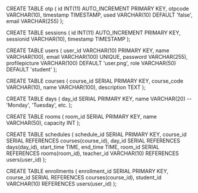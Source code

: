 CREATE TABLE otp (
    id INT(11) AUTO_INCREMENT PRIMARY KEY,
    otpcode VARCHAR(10),
    timestamp TIMESTAMP,
    used VARCHAR(10) DEFAULT 'false',
    email VARCHAR(255)
);

CREATE TABLE sessions (
    id INT(11) AUTO_INCREMENT PRIMARY KEY,
    sessionid VARCHAR(10),
    timestamp TIMESTAMP
);

CREATE TABLE users (
    user_id VARCHAR(10) PRIMARY KEY,
    name VARCHAR(100),
    email VARCHAR(100) UNIQUE,
    password VARCHAR(255),
    profilepicture VARCHAR(100) DEFAULT 'user.png',
    role VARCHAR(50) DEFAULT 'student'
);

CREATE TABLE courses (
    course_id SERIAL PRIMARY KEY,
    course_code VARCHAR(10),
    name VARCHAR(100),
    description TEXT
);

CREATE TABLE days (
    day_id SERIAL PRIMARY KEY,
    name VARCHAR(20) -- 'Monday', 'Tuesday', etc.
);

CREATE TABLE rooms (
    room_id SERIAL PRIMARY KEY,
    name VARCHAR(50),
    capacity INT
);

CREATE TABLE schedules (
    schedule_id SERIAL PRIMARY KEY,
    course_id SERIAL REFERENCES courses(course_id),
    day_id SERIAL REFERENCES days(day_id),
    start_time TIME,
    end_time TIME,
    room_id SERIAL REFERENCES rooms(room_id),
    teacher_id VARCHAR(10) REFERENCES users(user_id)
);

CREATE TABLE enrollments (
    enrollment_id SERIAL PRIMARY KEY,
    course_id SERIAL REFERENCES courses(course_id),
    student_id VARCHAR(10) REFERENCES users(user_id)
);
